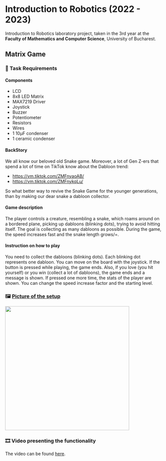 
# Introduction to Robotics (2022 - 2023)


Introduction to Robotics laboratory project, taken in the 3rd year at the **Faculty of Mathematics and Computer Science**, University of Bucharest. 

<h2> Matrix Game </h2>

### 📜 Task Requirements

#### Components
- LCD
- 8x8 LED Matrix
- MAX7219 Driver
- Joystick
- Buzzer
- Potentiometer
- Resistors
- Wires
- 1 10μF condenser
- 1 ceramic condenser


#### BackStory
We all know our beloved old Snake game. Moreover, a lot of Gen Z-ers that spend a lot of time on TikTok know about the Dabloon trend:
- https://vm.tiktok.com/ZMFnyaoAB/
- https://vm.tiktok.com/ZMFnykqLu/

So what better way to revive the Snake Game for the younger generations, than by making our dear snake a dabloon collector.

#### Game description
The player controls a creature, resembling a snake, which roams around on a bordered plane, picking up dabloons (blinking dots), trying to avoid hitting itself.  The goal is collecting as many dabloons as possible. During the game, the speed increases fast and the snake length grows/=.

#### Instruction on how to play
You need to collect the dabloons (blinking dots). Each blinking dot represents one dabloon. You can move on the board with the joystick. 
If the button is pressed while playing, the game ends. Also, if you love (you hit yourself) or you win (collect a lot of dabloons), the game ends and a message is shown. If pressed one more time, the stats of the player are shown.
You can change the speed increase factor and the starting level.

### 🖼️ [Picture of the setup](https://user-images.githubusercontent.com/79279298/208868310-02be3ca2-9f8e-4caa-9a22-17fd6309ba59.jpg)
 <img src="https://user-images.githubusercontent.com/79279298/208868310-02be3ca2-9f8e-4caa-9a22-17fd6309ba59.jpg" width="400" height="400" />


### 🎞️ Video presenting the functionality
The video can be found [here](https://youtu.be/LgOe8TpOBvo).
